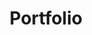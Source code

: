 ---
title: "Ons Parlement in Data"
redirect_to: https://parlement-in-data.thundr.be
title: "Portfolio"
permalink: /parlement/
---
